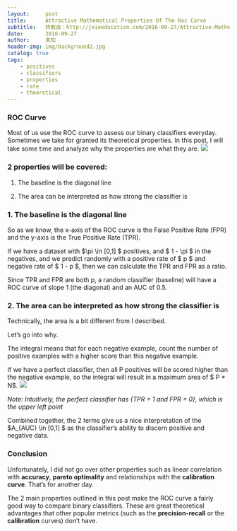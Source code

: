 ```yaml
---
layout:     post
title:      Attractive Mathematical Properties Of The Roc Curve
subtitle:   转载自：http://jxieeducation.com/2016-09-27/Attractive-Mathematical-Properties-Of-The-ROC-Curve/
date:       2016-09-27
author:     未知
header-img: img/background2.jpg
catalog: true
tags:
    - positives
    - classifiers
    - properties
    - rate
    - theoretical
---
```


### ROC Curve

Most of us use the ROC curve to assess our binary classifiers everyday. Sometimes we take for granted its theoretical properties. In this post, I will take some time and analyze why the properties are what they are.
![](https://www.unc.edu/courses/2006spring/ecol/145/001/images/lectures/lecture37/fig4.png)


### 2 properties will be covered:

1. The baseline is the diagonal line

1. The area can be interpreted as how strong the classifier is


### 1. The baseline is the diagonal line

So as we know, the x-axis of the ROC curve is the False Positive Rate (FPR) and the y-axis is the True Positive Rate (TPR).

If we have a dataset with $\pi \in [0,1] $ positives, and $ 1 - \pi $ in the negatives, and we predict randomly with a positive rate of $ p $ and negative rate of $ 1 - p $, then we can calculate the TPR and FPR as a ratio.

Since TPR and FPR are both p, a random classifier (baseline) will have a ROC curve of slope 1 (the diagonal) and an AUC of 0.5.

### 2. The area can be interpreted as how strong the classifier is

Technically, the area is a bit different from I described.

Let’s go into why.

The integral means that for each negative example, count the number of positive examples with a higher score than this negative example.

If we have a perfect classifier, then all P positives will be scored higher than the negative example, so the integral will result in a maximum area of $ P * N$.
![](http://taint.org/x/2008/roc_zoomed.png)


*Note: Intuitively, the perfect classifier has {TPR = 1 and FPR = 0}, which is the upper left point*

Combined together, the 2 terms give us a nice interpretation of the $A_{AUC} \in [0,1] $ as the classifier’s ability to discern positive and negative data.

### Conclusion

Unfortunately, I did not go over other properties such as linear correlation with **accuracy**, **pareto optimality** and relationships with the **calibration curve**. That’s for another day.

The 2 main properties outlined in this post make the ROC curve a fairly good way to compare binary classifiers. These are great theoretical advantages that other popular metrics (such as the **precision-recall** or the **calibration** curves) don’t have.
